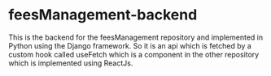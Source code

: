 # feesManagement-backend
This is the backend for the feesManagement repository and implemented in Python using the Django framework.
So it is an api which is fetched by a custom hook called  useFetch which is a component in the other repository which is implemented using ReactJs.
